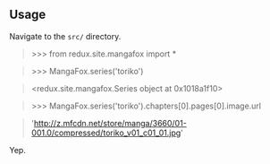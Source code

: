 ## Usage
Navigate to the `src/` directory.

> \>\>\> from redux.site.mangafox import *

> \>\>\> MangaFox.series('toriko')

> <redux.site.mangafox.Series object at 0x1018a1f10>

> \>\>\> MangaFox.series('toriko').chapters[0].pages[0].image.url

> 'http://z.mfcdn.net/store/manga/3660/01-001.0/compressed/toriko_v01_c01_01.jpg'

Yep.
